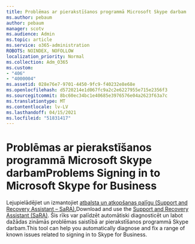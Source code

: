 ```yaml
---
title: Problēmas ar pierakstīšanos programmā Microsoft Skype darbam
ms.author: pebaum
author: pebaum
manager: scotv
ms.audience: Admin
ms.topic: article
ms.service: o365-administration
ROBOTS: NOINDEX, NOFOLLOW
localization_priority: Normal
ms.collection: Adm_O365
ms.custom:
- "406"
- "4000004"
ms.assetid: 028e76e7-9701-4450-9fc9-f40232e8e68e
ms.openlocfilehash: d5720214e1d067fc9a2c2e6227955e715e2356f3
ms.sourcegitcommit: 8bc60ec34bc1e40685e3976576e04a2623f63a7c
ms.translationtype: MT
ms.contentlocale: lv-LV
ms.lasthandoff: 04/15/2021
ms.locfileid: "51831417"
---
```

# <a name="problems-signing-in-to-microsoft-skype-for-business"></a><span data-ttu-id="dcf7a-102">Problēmas ar pierakstīšanos programmā Microsoft Skype darbam</span><span class="sxs-lookup"><span data-stu-id="dcf7a-102">Problems Signing in to Microsoft Skype for Business</span></span>

<span data-ttu-id="dcf7a-103">Lejupielādējiet un izmantojiet [atbalsta un atkopšanas palīgu (Support and Recovery Assistant – SaRA).](https://aka.ms/SaRA-SkypeForBusinessSignIn)</span><span class="sxs-lookup"><span data-stu-id="dcf7a-103">Download and use the [Support and Recovery Assistant (SaRA)](https://aka.ms/SaRA-SkypeForBusinessSignIn).</span></span>
<span data-ttu-id="dcf7a-104">Šis rīks var palīdzēt automātiski diagnosticēt un labot dažādas zināmās problēmas saistībā ar pierakstīšanos programmā Skype darbam.</span><span class="sxs-lookup"><span data-stu-id="dcf7a-104">This tool can help you automatically diagnose and fix a range of known issues related to signing in to Skype for Business.</span></span>